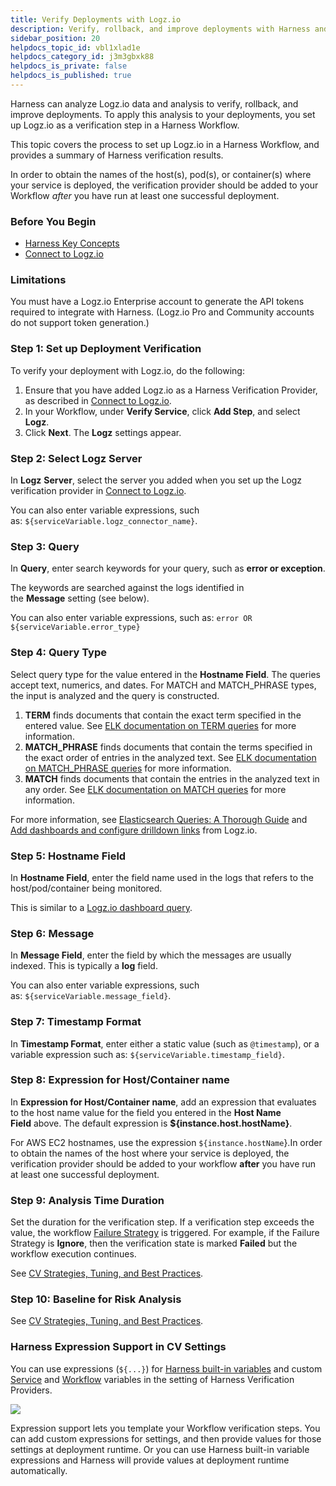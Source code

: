 ```yaml
---
title: Verify Deployments with Logz.io
description: Verify, rollback, and improve deployments with Harness and Logz.io.
sidebar_position: 20
helpdocs_topic_id: vbl1xlad1e
helpdocs_category_id: j3m3gbxk88
helpdocs_is_private: false
helpdocs_is_published: true
---
```


Harness can analyze Logz.io data and analysis to verify, rollback, and improve deployments. To apply this analysis to your deployments, you set up Logz.io as a verification step in a Harness Workflow.

This topic covers the process to set up Logz.io in a Harness Workflow, and provides a summary of Harness verification results.

In order to obtain the names of the host(s), pod(s), or container(s) where your service is deployed, the verification provider should be added to your Workflow *after* you have run at least one successful deployment.

### Before You Begin

* [Harness Key Concepts](../../../starthere-firstgen/harness-key-concepts.md)
* [Connect to Logz.io](logz-verification-provider.md)

### Limitations

You must have a Logz.io Enterprise account to generate the API tokens required to integrate with Harness. (Logz.io Pro and Community accounts do not support token generation.)

### Step 1: Set up Deployment Verification

To verify your deployment with Logz.io, do the following:

1. Ensure that you have added Logz.io as a Harness Verification Provider, as described in [Connect to Logz.io](logz-verification-provider.md).
2. In your Workflow, under **Verify Service**, click **Add Step**, and select **Logz**.
3. Click **Next**. The **Logz** settings appear.

### Step 2: Select Logz Server

In **Logz** **Server**, select the server you added when you set up the Logz verification provider in [Connect to Logz.io](logz-verification-provider.md).

You can also enter variable expressions, such as: `${serviceVariable.logz_connector_name}`.

### Step 3: Query

In **Query**, enter search keywords for your query, such as **error or exception**.

The keywords are searched against the logs identified in the **Message** setting (see below).

You can also enter variable expressions, such as: `error OR ${serviceVariable.error_type}`

### Step 4: Query Type

Select query type for the value entered in the **Hostname Field**. The queries accept text, numerics, and dates. For MATCH and MATCH\_PHRASE types, the input is analyzed and the query is constructed.

1. **TERM** finds documents that contain the exact term specified in the entered value. See [ELK documentation on TERM queries](https://www.elastic.co/guide/en/elasticsearch/reference/current/query-dsl-term-query.html#query-dsl-term-query) for more information.
2. **MATCH\_PHRASE** finds documents that contain the terms specified in the exact order of entries in the analyzed text. See [ELK documentation on MATCH\_PHRASE queries](https://www.elastic.co/guide/en/elasticsearch/reference/current/query-dsl-match-query.html#_phrase) for more information.
3. **MATCH** finds documents that contain the entries in the analyzed text in any order. See [ELK documentation on MATCH queries](https://www.elastic.co/guide/en/elasticsearch/reference/current/query-dsl-match-query.html) for more information.

For more information, see [Elasticsearch Queries: A Thorough Guide](https://logz.io/blog/elasticsearch-queries/) and [Add dashboards and configure drilldown links](https://docs.logz.io/user-guide/infrastructure-monitoring/configure-grafana-drilldown-links.html) from Logz.io.

### Step 5: Hostname Field

In **Hostname Field**, enter the field name used in the logs that refers to the host/pod/container being monitored.

This is similar to a [Logz.io dashboard query](https://docs.logz.io/user-guide/infrastructure-monitoring/configure-grafana-drilldown-links.html).

### Step 6: Message

In **Message Field**, enter the field by which the messages are usually indexed. This is typically a **log** field.

You can also enter variable expressions, such as: `${serviceVariable.message_field}`.

### Step 7: Timestamp Format

In **Timestamp Format**, enter either a static value (such as `@timestamp`), or a variable expression such as: `${serviceVariable.timestamp_field}`.

### Step 8: Expression for Host/Container name

In **Expression for Host/Container name**, add an expression that evaluates to the host name value for the field you entered in the **Host Name Field** above. The default expression is **$\{instance.host.hostName}**.

For AWS EC2 hostnames, use the expression `${instance.hostName`}.In order to obtain the names of the host where your service is deployed, the verification provider should be added to your workflow **after** you have run at least one successful deployment.

### Step 9: Analysis Time Duration

Set the duration for the verification step. If a verification step exceeds the value, the workflow [Failure Strategy](../../model-cd-pipeline/workflows/workflow-configuration.md#failure-strategy) is triggered. For example, if the Failure Strategy is **Ignore**, then the verification state is marked **Failed** but the workflow execution continues.

See [CV Strategies, Tuning, and Best Practices](../continuous-verification-overview/concepts-cv/cv-strategies-and-best-practices.md#analysis-time-duration).


### Step 10: Baseline for Risk Analysis

See [CV Strategies, Tuning, and Best Practices](../continuous-verification-overview/concepts-cv/cv-strategies-and-best-practices.md).

### Harness Expression Support in CV Settings

You can use expressions (`${...}`) for [Harness built-in variables](../../kubernetes-deployments/workflow-variables-expressions.md) and custom [Service](../../model-cd-pipeline/setup-services/service-configuration.md) and [Workflow](../../model-cd-pipeline/workflows/add-workflow-variables-new-template.md) variables in the setting of Harness Verification Providers.

![](./static/verify-deployments-with-logz-io-01.png)

Expression support lets you template your Workflow verification steps. You can add custom expressions for settings, and then provide values for those settings at deployment runtime. Or you can use Harness built-in variable expressions and Harness will provide values at deployment runtime automatically.


